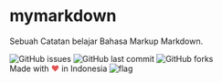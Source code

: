 # mymarkdown
Sebuah Catatan belajar Bahasa Markup Markdown.

![GitHub issues](https://img.shields.io/github/issues/dindinG41TR3/mymarkdown.svg)
![GitHub last commit](https://img.shields.io/github/last-commit/dindinG41TR3/mymarkdown.svg)
![GitHub forks](https://img.shields.io/github/forks/dindinG41TR3/mymarkdown.svg?style=social)  
Made with <span style="color: #e25555;">&#9829;</span> in Indonesia ![flag](http://www.flags-and-anthems.com/images/flags/i/flag-indonesia-wehende-flagge-12x18.gif)
